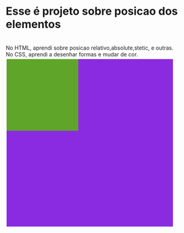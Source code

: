 <h1>Esse é projeto sobre posicao dos elementos</h1>
<br>
 No HTML, aprendi sobre posicao relativo,absolute,stetic, e outras.<br>
 No CSS, aprendi a desenhar formas e mudar de cor.<br>
 <img src="https://github.com/Alaecio/position/blob/main/img.jpeg/Captura%20de%20tela%202024-02-21%20203228.png?raw=true">
 
